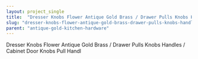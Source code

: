 ```yaml
---
layout: project_single
title:  "Dresser Knobs Flower Antique Gold Brass / Drawer Pulls Knobs Handles / Cabinet Door Knobs Pull Handl"
slug: "dresser-knobs-flower-antique-gold-brass-drawer-pulls-knobs-handles-cabinet-door-knobs-pull-handl"
parent: "antique-gold-kitchen-hardware"
---
```

Dresser Knobs Flower Antique Gold Brass / Drawer Pulls Knobs Handles / Cabinet Door Knobs Pull Handl
